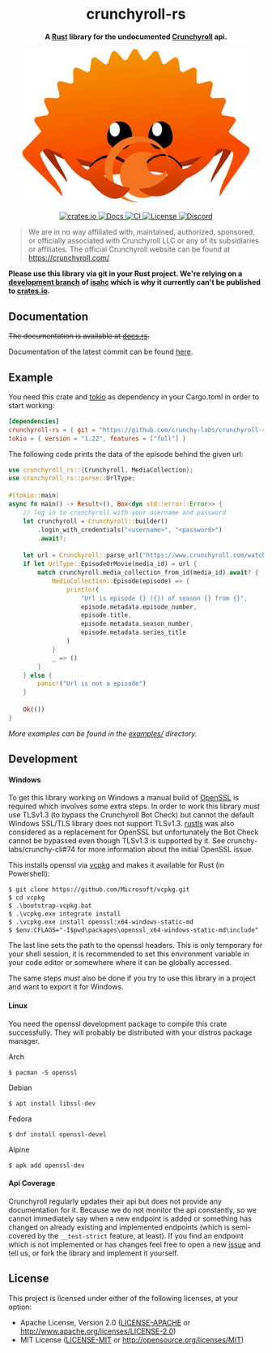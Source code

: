 <div align="center">
  <h1>crunchyroll-rs</h1>
  <p>
    <strong>A <a href="https://www.rust-lang.org/">Rust</a> library for the undocumented <a href="https://www.crunchyroll.com/">Crunchyroll</a> api.</strong>
  </p>
</div>

<p align="center">
  <img src="https://raw.githubusercontent.com/crunchy-labs/resources/main/crunchyroll-rs.svg" width="460">
</p>

<p align="center">
  <a href="https://crates.io/crates/crunchyroll-rs">
    <img src="https://img.shields.io/crates/v/crunchyroll-rs" alt="crates.io">
  </a>
  <a href="https://docs.rs/crunchyroll-rs/">
    <img src="https://img.shields.io/docsrs/crunchyroll-rs" alt="Docs">
  </a>
  <a href="https://github.com/crunchy-labs/crunchyroll-rs/actions/workflows/ci.yml">
    <img src="https://github.com/crunchy-labs/crunchyroll-rs/actions/workflows/ci.yml/badge.svg" alt="CI">
  </a>
  <a href="#license">
    <img src="https://img.shields.io/crates/l/crunchyroll-rs" alt="License">
  </a>
  <a href="https://discord.gg/PXGPGpQxgk">
    <img src="https://img.shields.io/discord/994882878125121596?logo=discord&logoColor=ffffff" alt="Discord">
  </a>
</p>


> We are in no way affiliated with, maintained, authorized, sponsored, or officially associated with Crunchyroll LLC or any of its subsidiaries or affiliates.
> The official Crunchyroll website can be found at https://crunchyroll.com/.

**Please use this library via git in your Rust project. We're relying on a [development branch](https://github.com/sagebind/isahc/tree/tls-api-refactor) of [isahc](https://crates.io/crates/isahc) which is why it currently can't be published to [crates.io](https://crates.io/).**

## Documentation

~~The documentation is available at [docs.rs](https://docs.rs/crunchyroll-rs/).~~

Documentation of the latest commit can be found [here](https://crunchy-labs.github.io/crunchyroll-rs/crunchyroll_rs/).

## Example

You need this crate and [tokio](https://github.com/tokio-rs/tokio) as dependency in your Cargo.toml in order to start working:
```toml
[dependencies]
crunchyroll-rs = { git = "https://github.com/crunchy-labs/crunchyroll-rs" }
tokio = { version = "1.22", features = ["full"] }
```

The following code prints the data of the episode behind the given url:

```rust
use crunchyroll_rs::{Crunchyroll, MediaCollection};
use crunchyroll_rs::parse::UrlType;

#[tokio::main]
async fn main() -> Result<(), Box<dyn std::error::Error>> {
    // log in to crunchyroll with your username and password
    let crunchyroll = Crunchyroll::builder()
        .login_with_credentials("<username>", "<password>")
        .await?;

    let url = Crunchyroll::parse_url("https://www.crunchyroll.com/watch/GRDQPM1ZY/alone-and-lonesome")?;
    if let UrlType::EpisodeOrMovie(media_id) = url {
        match crunchyroll.media_collection_from_id(media_id).await? {
            MediaCollection::Episode(episode) => {
                println!(
                    "Url is episode {} ({}) of season {} from {}",
                    episode.metadata.episode_number,
                    episode.title, 
                    episode.metadata.season_number,
                    episode.metadata.series_title
                )
            }
            _ => ()
        }
    } else {
        panic!("Url is not a episode")
    }

    Ok(())
}
```

_More examples can be found in the [examples/](examples) directory._

## Development

#### Windows
To get this library working on Windows a manual build of [OpenSSL](https://www.openssl.org/) is required which involves some extra steps.
In order to work this library _must_ use TLSv1.3 (to bypass the Crunchyroll Bot Check) but cannot the default Windows SSL/TLS library does not support TLSv1.3.
[rustls](https://github.com/rustls/rustls) was also considered as a replacement for OpenSSL but unfortunately the Bot Check cannot be bypassed even though TLSv1.3 is supported by it.
See crunchy-labs/crunchy-cli#74 for more information about the initial OpenSSL issue.

This installs openssl via [vcpkg](https://vcpkg.io) and makes it available for Rust (in Powershell):
```shell 
$ git clone https://github.com/Microsoft/vcpkg.git
$ cd vcpkg
$ .\bootstrap-vcpkg.bat
$ .\vcpkg.exe integrate install
$ .\vcpkg.exe install openssl:x64-windows-static-md
$ $env:CFLAGS="-I$pwd\packages\openssl_x64-windows-static-md\include"
```
The last line sets the path to the openssl headers.
This is only temporary for your shell session, it is recommended to set this environment variable in your code editor or somewhere where it can be globally accessed.

The same steps _must_ also be done if you try to use this library in a project and want to export it for Windows.

#### Linux
You need the openssl development package to compile this crate successfully.
They will probably be distributed with your distros package manager.

Arch
```shell
$ pacman -S openssl
```

Debian
```shell
$ apt install libssl-dev
```

Fedora
```shell
$ dnf install openssl-devel
```

Alpine
```shell
$ apk add openssl-dev
```

#### Api Coverage
Crunchyroll regularly updates their api but does not provide any documentation for it.
Because we do not monitor the api constantly, so we cannot immediately say when a new endpoint is added or something has changed on already existing and implemented endpoints (which is semi-covered by the `__test-strict` feature, at least).
If you find an endpoint which is not implemented or has changes feel free to open a new [issue](https://github.com/crunchy-labs/crunchyroll-rs/issues) and tell us, or fork the library and implement it yourself.

## License

This project is licensed under either of the following licenses, at your option:

- Apache License, Version 2.0 ([LICENSE-APACHE](LICENSE-APACHE) or http://www.apache.org/licenses/LICENSE-2.0)
- MIT License ([LICENSE-MIT](LICENSE-MIT) or http://opensource.org/licenses/MIT)
